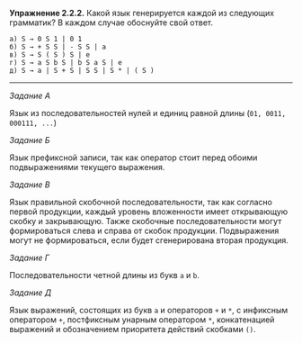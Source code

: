 **Упражнение 2.2.2.** Какой язык генерируется каждой из следующих грамматик?
В каждом случае обоснуйте свой ответ.

```
а) S → 0 S 1 | 0 1
б) S → + S S | - S S | a
в) S → S ( S ) S | e
г) S → a S b S | b S a S | e
д) S → a | S + S | S S | S * | ( S )
```

--- 

*Задание А*

Язык из последовательностей нулей и единиц равной длины (`01, 0011, 000111, ...`)

*Задание Б*

Язык префиксной записи, так как оператор стоит перед обоими подвыражениями текущего выражения.

*Задание В*

Язык правильной скобочной последовательности, так как согласно первой продукции, каждый уровень вложенности имеет открывающую скобку и закрывающую. 
Также скобочные последовательности могут формироваться слева и справа от скобок продукции.
Подвыражения могут не формироваться, если будет сгенерирована вторая продукция.

*Задание Г*

Последовательности четной длины из букв `a` и `b`.

*Задание Д*

Язык выражений, состоящих из букв `а` и операторов `+` и `*`, с инфиксным оператором `+`, постфиксным унарным оператором `*`, 
конкатенацией выражений и обозначением приоритета действий скобками `()`.
